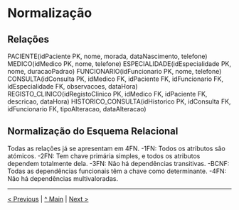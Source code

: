 # Normalização

## Relações

PACIENTE(idPaciente PK, nome, morada, dataNascimento, telefone)
MEDICO(idMedico PK, nome, telefone)
ESPECIALIDADE(idEspecialidade PK, nome, duracaoPadrao)
FUNCIONARIO(idFuncionario PK, nome, telefone)
CONSULTA(idConsulta PK, idMedico FK, idPaciente FK, idFuncionario FK, idEspecialidade FK, observacoes, dataHora)
REGISTO_CLINICO(idRegistoClinico PK, idMedico FK, idPaciente FK, descricao, dataHora)
HISTORICO_CONSULTA(idHistorico PK, idConsulta FK, idFuncionario FK, tipoAlteracao, dataAlteracao)

## Normalização do Esquema Relacional

Todas as relações já se apresentam em 4FN.
  -1FN: Todos os atributos são atómicos.
  -2FN: Tem chave primária simples, e todos os atributos dependem totalmente dela.
  -3FN: Não há dependências transitivas.
  -BCNF: Todas as dependências funcionais têm a chave como determinante.
  -4FN: Não há dependências multivaloradas.
  
---
[< Previous](rebd02.md) | [^ Main](/../../) | [Next >](rebd04.md)
